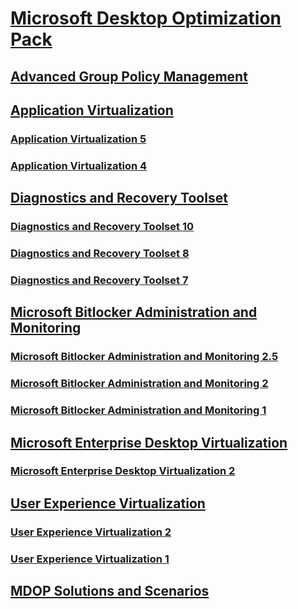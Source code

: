# [Microsoft Desktop Optimization Pack](index.md)
## [Advanced Group Policy Management](agpm/)
## [Application Virtualization]()
### [Application Virtualization 5](appv-v5/)
### [Application Virtualization 4](appv-v4/)
## [Diagnostics and Recovery Toolset]()
### [Diagnostics and Recovery Toolset 10](dart-v10/)
### [Diagnostics and Recovery Toolset 8](dart-v8/)
### [Diagnostics and Recovery Toolset 7](dart-v7/)
## [Microsoft Bitlocker Administration and Monitoring]()
### [Microsoft Bitlocker Administration and Monitoring 2.5](mbam-v25/)
### [Microsoft Bitlocker Administration and Monitoring 2](mbam-v2/)
### [Microsoft Bitlocker Administration and Monitoring 1](mbam-v1/)
## [Microsoft Enterprise Desktop Virtualization]()
### [Microsoft Enterprise Desktop Virtualization 2](medv-v2/)
## [User Experience Virtualization]()
### [User Experience Virtualization 2](uev-v2/)
### [User Experience Virtualization 1](uev-v1/)
## [MDOP Solutions and Scenarios](solutions/)